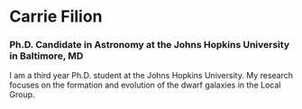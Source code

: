 # Carrie Filion
### Ph.D. Candidate in Astronomy at the Johns Hopkins University in Baltimore, MD

I am a third year Ph.D. student at the Johns Hopkins University. My research focuses on the formation and evolution of the dwarf galaxies in the Local Group. 

